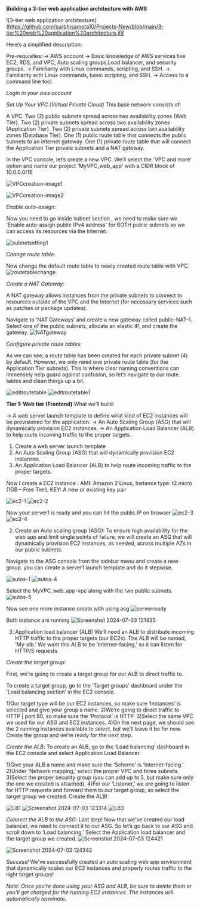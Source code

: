 **Building a 3-tier web application architecture with AWS**

![3-tier web application architecture](https://github.com/surbhisamota10/Projects-New/blob/main/3-tier%20web%20application%20architecture.jfif

Here’s a simplified description:

Pre-requisites:
-> AWS account
-> Basic knowledge of AWS services like EC2, RDS, and VPC, Auto scaling groups,Load balancer, and security groups.
-> Familiarity with Linux commands, scripting, and SSH.
-> Familiarity with Linux commands, basic scripting, and SSH.
-> Access to a command line tool.

*Login in your aws account*

*Set Up Your VPC (Virtual Private Cloud)*
This base network consists of:

A VPC.
Two (2) public subnets spread across two availability zones (Web Tier).
Two (2) private subnets spread across two availability zones (Application Tier).
Two (2) private subnets spread across two availability zones (Database Tier).
One (1) public route table that connects the public subnets to an internet gateway.
One (1) private route table that will connect the Application Tier private subnets and a NAT gateway.

In the VPC console, let’s create a new VPC. We’ll select the 'VPC and more' option and name our project 'MyVPC_web_app' with a CIDR block of 10.0.0.0/16

![VPCcreation-image1](https://github.com/surbhisamota10/Projects-New/assets/95540023/604a4eac-eec6-4274-b264-8d774300e56a)


![VPCcreation-image2](https://github.com/surbhisamota10/Projects-New/assets/95540023/1f47a951-677a-453d-b552-0c161fb13db2)

*Enable auto-assign*:

Now you need to go inside subnet section ,
we need to make sure we 'Enable auto-assign public IPv4 address' for BOTH public subnets so we can access its resources via the Internet.

![subnetsetting1](https://github.com/surbhisamota10/Projects-New/assets/95540023/15f56251-cd44-4fae-8f02-395150dca710)

*Change route table*:

Now change the default route table to newly created route table with VPC.
![routetablechange](https://github.com/surbhisamota10/Projects-New/assets/95540023/e9421921-4d5e-403a-89b8-4197e47bc5f2)

*Create a NAT Gateway*:

A NAT gateway allows instances from the private subnets to connect to resources outside of the VPC and the Internet (for necessary services such as patches or package updates).

Navigate to ‘NAT Gateways’ and create a new gateway called public-NAT-1. Select one of the public subnets, allocate an elastic IP, and create the gateway.
![NATgateway](https://github.com/surbhisamota10/Projects-New/assets/95540023/701d4953-8cf7-4aaf-ba8e-8d7862d061eb)

*Configure private route tables*:

As we can see, a route table has been created for each private subnet (4) by default. However, we only need one private route table (for the Application Tier subnets). This is where clear naming conventions can immensely help guard against confusion, so let’s navigate to our route tables and clean things up a bit.

![editroutetable](https://github.com/surbhisamota10/Projects-New/assets/95540023/58ba7e33-50e1-40fe-9544-195abfc8d30e)
![editroutetable1](https://github.com/surbhisamota10/Projects-New/assets/95540023/3b3dd53c-987e-404a-ac49-afce1e2f8343)



**Tier 1: Web tier (Frontend)**
What we’ll build:

-> A web server launch template to define what kind of EC2 instances will be provisioned for the application.
-> An Auto Scaling Group (ASG) that will dynamically provision EC2 instances.
-> An Application Load Balancer (ALB) to help route incoming traffic to the proper targets.

1. Create a web server launch template
2. An Auto Scaling Group (ASG) that will dynamically provision EC2 instances.
3. An Application Load Balancer (ALB) to help route incoming traffic to the proper targets.

Now I create a EC2 instance :
AMI: Amazon 2 Linux,
Instance type: t2.micro (1GB – Free Tier),
KEY: A new or existing key pair

![ec2-1](https://github.com/surbhisamota10/Projects-New/assets/95540023/ccbb05f6-6bea-41e7-9978-577a93f22040)
![ec2-2](https://github.com/surbhisamota10/Projects-New/assets/95540023/de818778-fea2-4ad4-abf5-5ed0dfd4dbc4)

Now your server1 is ready and you can hit the public IP on browser
![ec2-3](https://github.com/surbhisamota10/Projects-New/assets/95540023/ec583652-73af-40f5-b34b-884f29bc85e7)
![ec2-4](https://github.com/surbhisamota10/Projects-New/assets/95540023/ee11b06f-e035-41f3-a83f-c45073f337d6)


2. Create an Auto scaling group (ASG):
To ensure high availability for the web app and limit single points of failure, we will create an ASG that will dynamically provision EC2 instances, as needed, across multiple AZs in our public subnets.

Navigate to the ASG console from the sidebar menu and create a new group. you can create a server1  launch template 
and do it stepwise.

![autos-1](https://github.com/surbhisamota10/Projects-New/assets/95540023/b48310c6-232b-4ee0-9a49-3966f351244a)
![autos-4](https://github.com/surbhisamota10/Projects-New/assets/95540023/fac126c3-d473-46ce-b19f-ed5bb34d8047)

Select the MyVPC_web_app-vpc along with the two public subnets.
![autos-5](https://github.com/surbhisamota10/Projects-New/assets/95540023/4a475dd7-17f0-4c3d-ac4c-04904050750c)

Now see one more instance create with using asg
![serverready](https://github.com/surbhisamota10/Projects-New/assets/95540023/63a3b7fc-2229-4ac9-aa45-b4214388f148)

Both instance are running 
![Screenshot 2024-07-03 121435](https://github.com/surbhisamota10/Projects-New/assets/95540023/01f2eba9-482a-43d2-9bc1-0452664fb90c)

3. Application load balancer (ALB)
We’ll need an ALB to distribute incoming HTTP traffic to the proper targets (our EC2s). The ALB will be named, 
‘My-alb.’ We want this ALB to be ‘Internet-facing,’ so it can listen for HTTP/S requests.

*Create the target group*:

First, we’re going to create a target group for our ALB to direct traffic to.

To create a target group, go to the ‘Target groups’ dashboard under the ‘Load balancing section’ in the EC2 console.

1)Our target type will be our EC2 instances, so make sure ‘Instances’ is selected and give your group a name.
2)We’re going to direct traffic to HTTP | port 80, so make sure the ‘Protocol’ is HTTP.
3)Select the same VPC we used for our ASG and EC2 instances.
4)On the next page, we should see the 2 running instances available to select, but we’ll leave it be for now. Create the group and we’re ready for the next step.

*Create the ALB*:
To create an ALB, go to the ‘Load balancing’ dashboard in the EC2 console and select Application Load Balancer.

1)Give your ALB a name and make sure the ‘Scheme’ is ‘Internet-facing.’
2)Under ‘Network mapping,’ select the proper VPC and three subnets.
3)Select the proper security group (you can add up to 5, but make sure only the one we created is attached).
4)For our ‘Listener,’ we are going to listen for HTTP requests and forward them to our target group, so select the target group we created. Create the ALB!


![LB1](https://github.com/surbhisamota10/Projects-New/assets/95540023/51ae5246-6067-4548-98cd-0b4c475ad3c7)
![Screenshot 2024-07-03 123314](https://github.com/surbhisamota10/Projects-New/assets/95540023/2a48b02d-411d-4806-a161-303854e737f5)
![LB3](https://github.com/surbhisamota10/Projects-New/assets/95540023/3ab1fa93-516b-40ab-a6a6-99de55423159)

*Connect the ALB to the ASG*:
Last step! Now that we've created our load balancer, we need to connect it to our ASG. So let’s go back to our ASG and scroll down to ‘Load balancing.’ Select the Application load balancer and the target group we created.
![Screenshot 2024-07-03 124421](https://github.com/surbhisamota10/Projects-New/assets/95540023/81427a07-3845-434e-824b-ed6cc304e1c3)

![Screenshot 2024-07-03 124342](https://github.com/surbhisamota10/Projects-New/assets/95540023/073529f6-0fde-44f6-8b6d-5b783f52aec4)

*Success!*
We’ve successfully created an auto scaling web app environment that dynamically scales our EC2 instances and properly routes traffic to the right target groups!

*Note: Once you’re done using your ASG and ALB, be sure to delete them or you’ll get charged for the running EC2 instances. The instances will automatically terminate.*












